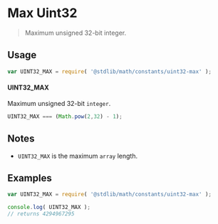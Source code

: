 Max Uint32
===

> Maximum unsigned 32-bit integer.

<!-- <usage> -->
## Usage

``` javascript
var UINT32_MAX = require( '@stdlib/math/constants/uint32-max' );
```

#### UINT32_MAX

Maximum unsigned 32-bit `integer`. 

``` javascript
UINT32_MAX === (Math.pow(2,32) - 1);
```

<!-- </usage> -->

<!-- <notes> -->
## Notes

- `UINT32_MAX` is the maximum `array` length.

<!-- </notes> -->

<!-- <examples> -->
## Examples

``` javascript
var UINT32_MAX = require( '@stdlib/math/constants/uint32-max' );

console.log( UINT32_MAX );
// returns 4294967295
```

<!-- </examples -->

<!-- <links> -->
<!-- </links> -->
